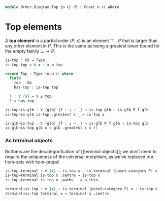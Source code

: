 <!--
```agda
open import Cat.Diagram.Terminal
open import Cat.Prelude

open import Order.Base
open import Order.Cat

open import Order.Diagram.Glb
import Order.Reasoning
```
-->

```agda
module Order.Diagram.Top {o ℓ} (P : Poset o ℓ) where
```

<!--
```agda
open Order.Reasoning P

open is-glb
open Glb
```
-->

# Top elements

A **top element** in a partial order $(P, \le)$ is an element $\top : P$
that is larger than any other element in $P$. This is the same as being
a greatest lower bound for the empty family $\bot \to P$.

```agda
is-top : Ob → Type _
is-top top = ∀ x → x ≤ top

record Top : Type (o ⊔ ℓ) where
  field
    top : Ob
    has-top : is-top top

  ! : ∀ {x} → x ≤ top
  ! = has-top _

is-top→is-glb : ∀ {glb} {f : ⊥ → _} → is-top glb → is-glb P f glb
is-top→is-glb is-top .greatest x _ = is-top x

is-glb→is-top : ∀ {glb} {f : ⊥ → _} → is-glb P f glb → is-top glb
is-glb→is-top glb x = glb .greatest x λ ()
```

<!--
```agda
is-top-is-prop : ∀ x → is-prop (is-top x)
is-top-is-prop _ = hlevel!

top-unique : ∀ {x y} → is-top x → is-top y → x ≡ y
top-unique p q = ≤-antisym (q _) (p _)

Top-is-prop : is-prop Top
Top-is-prop p q i .Top.top =
  top-unique (Top.has-top p) (Top.has-top q) i
Top-is-prop p q i .Top.has-top =
  is-prop→pathp
    (λ i → is-top-is-prop (top-unique (Top.has-top p) (Top.has-top q) i))
    (Top.has-top p) (Top.has-top q) i

instance
  H-Level-Top
    : ∀ {n}
    → H-Level Top (suc n)
  H-Level-Top = prop-instance Top-is-prop

Top→Glb : ∀ {f : ⊥ → _} → Top → Glb P f
Top→Glb top .Glb.glb = Top.top top
Top→Glb top .Glb.has-glb = is-top→is-glb (Top.has-top top)

Glb→Top : ∀ {f : ⊥ → _} → Glb P f → Top
Glb→Top glb .Top.top = Glb.glb glb
Glb→Top glb .Top.has-top = is-glb→is-top (Glb.has-glb glb)

is-top≃is-glb : ∀ {glb} {f} → is-equiv (is-top→is-glb {glb} {f})
is-top≃is-glb = biimp-is-equiv! _ is-glb→is-top

Top≃Glb : ∀ {f} → is-equiv (Top→Glb {f})
Top≃Glb = biimp-is-equiv! _ Glb→Top
```
-->

### As terminal objects

Bottoms are the decategorifcation of [[terminal objects]]; we don't need to
require the uniqueness of the universal morphism, as we've replaced our
hom-sets with hom-props!

```agda
is-top→terminal : ∀ {x} → is-top x → is-terminal (poset→category P) x
is-top→terminal is-top x .centre = is-top x
is-top→terminal is-top x .paths _ = ≤-thin _ _

terminal→is-top : ∀ {x} → is-terminal (poset→category P) x → is-top x
terminal→is-top terminal x = terminal x .centre
```
